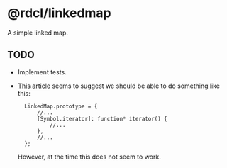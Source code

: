 # @rdcl/linkedmap

A simple linked map.

## TODO

- Implement tests.
- [This article][1] seems to suggest we should be able to do something
  like this:

        LinkedMap.prototype = {
            //...
            [Symbol.iterator]: function* iterator() {
                //...
            },
            //...
        };

  However, at the time this does not seem to work.


[1]: https://hacks.mozilla.org/2015/04/es6-in-depth-iterators-and-the-for-of-loop/
